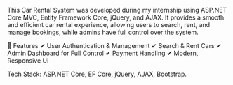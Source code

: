 This Car Rental System was developed during my internship using ASP.NET Core MVC, Entity Framework Core, jQuery, and AJAX. It provides a smooth and efficient car rental experience, allowing users to search, rent, and manage bookings, while admins have full control over the system.

🔹 Features
✔ User Authentication & Management 
✔ Search & Rent Cars 
✔ Admin Dashboard for Full Control 
✔ Payment Handling 
✔ Modern, Responsive UI 

Tech Stack: ASP.NET Core, EF Core, jQuery, AJAX, Bootstrap.
